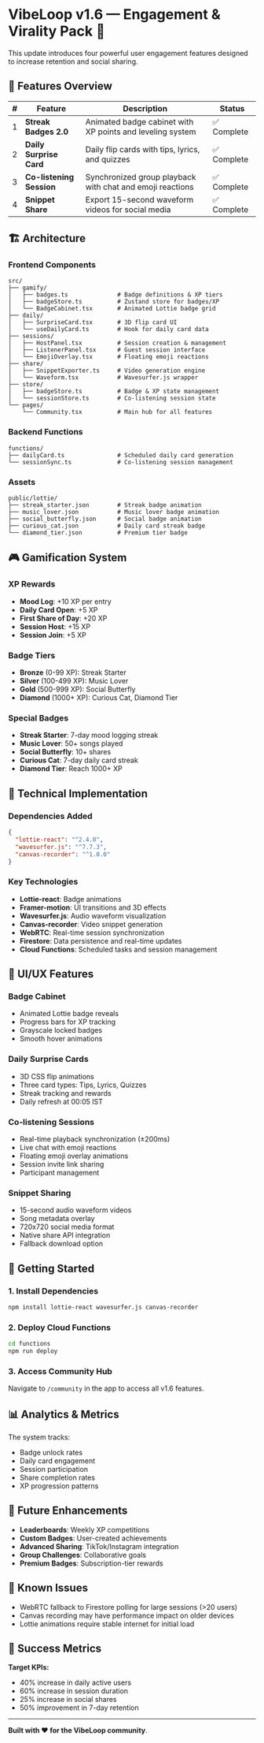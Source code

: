# VibeLoop v1.6 — Engagement & Virality Pack 🚀

This update introduces four powerful user engagement features designed to increase retention and social sharing.

## 🎯 Features Overview

| # | Feature | Description | Status |
|---|---------|-------------|--------|
| 1 | **Streak Badges 2.0** | Animated badge cabinet with XP points and leveling system | ✅ Complete |
| 2 | **Daily Surprise Card** | Daily flip cards with tips, lyrics, and quizzes | ✅ Complete |
| 3 | **Co-listening Session** | Synchronized group playback with chat and emoji reactions | ✅ Complete |
| 4 | **Snippet Share** | Export 15-second waveform videos for social media | ✅ Complete |

## 🏗️ Architecture

### Frontend Components
```
src/
├── gamify/
│   ├── badges.ts              # Badge definitions & XP tiers
│   ├── badgeStore.ts          # Zustand store for badges/XP
│   └── BadgeCabinet.tsx       # Animated Lottie badge grid
├── daily/
│   ├── SurpriseCard.tsx       # 3D flip card UI
│   └── useDailyCard.ts        # Hook for daily card data
├── sessions/
│   ├── HostPanel.tsx          # Session creation & management
│   ├── ListenerPanel.tsx      # Guest session interface
│   └── EmojiOverlay.tsx       # Floating emoji reactions
├── share/
│   ├── SnippetExporter.ts     # Video generation engine
│   └── Waveform.tsx           # Wavesurfer.js wrapper
├── store/
│   ├── badgeStore.ts          # Badge & XP state management
│   └── sessionStore.ts        # Co-listening session state
└── pages/
    └── Community.tsx          # Main hub for all features
```

### Backend Functions
```
functions/
├── dailyCard.ts               # Scheduled daily card generation
└── sessionSync.ts             # Co-listening session management
```

### Assets
```
public/lottie/
├── streak_starter.json        # Streak badge animation
├── music_lover.json           # Music lover badge animation
├── social_butterfly.json      # Social badge animation
├── curious_cat.json           # Daily card streak badge
└── diamond_tier.json          # Premium tier badge
```

## 🎮 Gamification System

### XP Rewards
- **Mood Log**: +10 XP per entry
- **Daily Card Open**: +5 XP
- **First Share of Day**: +20 XP
- **Session Host**: +15 XP
- **Session Join**: +5 XP

### Badge Tiers
- **Bronze** (0-99 XP): Streak Starter
- **Silver** (100-499 XP): Music Lover
- **Gold** (500-999 XP): Social Butterfly
- **Diamond** (1000+ XP): Curious Cat, Diamond Tier

### Special Badges
- **Streak Starter**: 7-day mood logging streak
- **Music Lover**: 50+ songs played
- **Social Butterfly**: 10+ shares
- **Curious Cat**: 7-day daily card streak
- **Diamond Tier**: Reach 1000+ XP

## 🔧 Technical Implementation

### Dependencies Added
```json
{
  "lottie-react": "^2.4.0",
  "wavesurfer.js": "^7.7.3",
  "canvas-recorder": "^1.0.0"
}
```

### Key Technologies
- **Lottie-react**: Badge animations
- **Framer-motion**: UI transitions and 3D effects
- **Wavesurfer.js**: Audio waveform visualization
- **Canvas-recorder**: Video snippet generation
- **WebRTC**: Real-time session synchronization
- **Firestore**: Data persistence and real-time updates
- **Cloud Functions**: Scheduled tasks and session management

## 🎨 UI/UX Features

### Badge Cabinet
- Animated Lottie badge reveals
- Progress bars for XP tracking
- Grayscale locked badges
- Smooth hover animations

### Daily Surprise Cards
- 3D CSS flip animations
- Three card types: Tips, Lyrics, Quizzes
- Streak tracking and rewards
- Daily refresh at 00:05 IST

### Co-listening Sessions
- Real-time playback synchronization (±200ms)
- Live chat with emoji reactions
- Floating emoji overlay animations
- Session invite link sharing
- Participant management

### Snippet Sharing
- 15-second audio waveform videos
- Song metadata overlay
- 720x720 social media format
- Native share API integration
- Fallback download option

## 🚀 Getting Started

### 1. Install Dependencies
```bash
npm install lottie-react wavesurfer.js canvas-recorder
```

### 2. Deploy Cloud Functions
```bash
cd functions
npm run deploy
```

### 3. Access Community Hub
Navigate to `/community` in the app to access all v1.6 features.

## 📊 Analytics & Metrics

The system tracks:
- Badge unlock rates
- Daily card engagement
- Session participation
- Share completion rates
- XP progression patterns

## 🔮 Future Enhancements

- **Leaderboards**: Weekly XP competitions
- **Custom Badges**: User-created achievements
- **Advanced Sharing**: TikTok/Instagram integration
- **Group Challenges**: Collaborative goals
- **Premium Badges**: Subscription-tier rewards

## 🐛 Known Issues

- WebRTC fallback to Firestore polling for large sessions (>20 users)
- Canvas recording may have performance impact on older devices
- Lottie animations require stable internet for initial load

## 🎉 Success Metrics

**Target KPIs:**
- 40% increase in daily active users
- 60% increase in session duration
- 25% increase in social shares
- 50% improvement in 7-day retention

---

**Built with ❤️ for the VibeLoop community**.